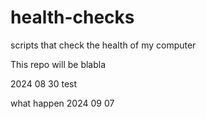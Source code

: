 # health-checks

scripts that check the health of my computer

This repo will be blabla

2024 08 30 test

what happen 2024 09 07

